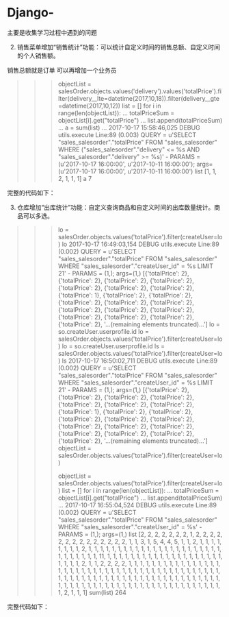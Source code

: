 # Django-
主要是收集学习过程中遇到的问题 


2. 销售菜单增加“销售统计”功能：可以统计自定义时间的销售总额、自定义时间的个人销售额。

销售总额就是订单
可以再增加一个业务员
>>> objectList = salesOrder.objects.values('delivery').values('totalPrice').filter(delivery__lte=datetime(2017,10,18)).filter(delivery__gte=datetime(2017,10,12))
>>> list = []
>>> for i in range(len(objectList)):
...     totalPriceSum = objectList[i].get("totalPrice")
...     list.append(totalPriceSum)
...     a = sum(list)
... 
2017-10-17 15:58:46,025 DEBUG utils.execute Line:89 (0.003) QUERY = u'SELECT "sales_salesorder"."totalPrice" FROM "sales_salesorder" WHERE ("sales_salesorder"."delivery" <= %s AND "sales_salesorder"."delivery" >= %s)' - PARAMS = (u'2017-10-17 16:00:00', u'2017-10-11 16:00:00'); args=(u'2017-10-17 16:00:00', u'2017-10-11 16:00:00')
>>> list
[1, 1, 2, 1, 1, 1]
>>> a
7
>>> 
完整的代码如下：


3. 仓库增加“出库统计”功能：自定义查询商品和自定义时间的出库数量统计。商品可以多选。
>>> lo = salesOrder.objects.values('totalPrice').filter(createUser=lo)
>>> lo
2017-10-17 16:49:03,154 DEBUG utils.execute Line:89 (0.002) QUERY = u'SELECT "sales_salesorder"."totalPrice" FROM "sales_salesorder" WHERE "sales_salesorder"."createUser_id" = %s LIMIT 21' - PARAMS = (1,); args=(1,)
[{'totalPrice': 2}, {'totalPrice': 2}, {'totalPrice': 2}, {'totalPrice': 2}, {'totalPrice': 2}, {'totalPrice': 2}, {'totalPrice': 2}, {'totalPrice': 1}, {'totalPrice': 2}, {'totalPrice': 2}, {'totalPrice': 2}, {'totalPrice': 2}, {'totalPrice': 2}, {'totalPrice': 2}, {'totalPrice': 2}, {'totalPrice': 2}, {'totalPrice': 2}, {'totalPrice': 2}, {'totalPrice': 2}, {'totalPrice': 2}, '...(remaining elements truncated)...']
>>> lo = so.createUser.userprofile.id
>>> lo = salesOrder.objects.values('totalPrice').filter(createUser=lo)
>>> lo = so.createUser.userprofile.id
>>> ls = salesOrder.objects.values('totalPrice').filter(createUser=lo)
>>> ls
2017-10-17 16:50:02,711 DEBUG utils.execute Line:89 (0.002) QUERY = u'SELECT "sales_salesorder"."totalPrice" FROM "sales_salesorder" WHERE "sales_salesorder"."createUser_id" = %s LIMIT 21' - PARAMS = (1,); args=(1,)
[{'totalPrice': 2}, {'totalPrice': 2}, {'totalPrice': 2}, {'totalPrice': 2}, {'totalPrice': 2}, {'totalPrice': 2}, {'totalPrice': 2}, {'totalPrice': 1}, {'totalPrice': 2}, {'totalPrice': 2}, {'totalPrice': 2}, {'totalPrice': 2}, {'totalPrice': 2}, {'totalPrice': 2}, {'totalPrice': 2}, {'totalPrice': 2}, {'totalPrice': 2}, {'totalPrice': 2}, {'totalPrice': 2}, {'totalPrice': 2}, '...(remaining elements truncated)...']
>>> objectList = salesOrder.objects.values('totalPrice').filter(createUser=lo)
>>> 
>>> objectList = salesOrder.objects.values('totalPrice').filter(createUser=lo)
>>> list = []
>>> for i in range(len(objectList)):
...     totalPriceSum = objectList[i].get("totalPrice")
...     list.append(totalPriceSum)
... 
2017-10-17 16:55:04,524 DEBUG utils.execute Line:89 (0.002) QUERY = u'SELECT "sales_salesorder"."totalPrice" FROM "sales_salesorder" WHERE "sales_salesorder"."createUser_id" = %s' - PARAMS = (1,); args=(1,)
>>> list
[2, 2, 2, 2, 2, 2, 2, 1, 2, 2, 2, 2, 2, 2, 2, 2, 2, 2, 2, 2, 2, 2, 1, 1, 3, 1, 5, 4, 4, 5, 1, 1, 2, 1, 1, 1, 1, 1, 1, 1, 1, 2, 1, 1, 1, 1, 1, 1, 1, 1, 1, 1, 1, 1, 1, 1, 1, 1, 1, 1, 1, 1, 1, 1, 1, 1, 1, 1, 1, 1, 1, 1, 11, 1, 1, 1, 1, 1, 1, 1, 1, 1, 1, 1, 1, 1, 1, 1, 1, 1, 1, 1, 1, 1, 1, 1, 1, 2, 1, 1, 2, 2, 2, 2, 1, 1, 1, 1, 1, 1, 1, 1, 1, 1, 1, 1, 1, 1, 1, 1, 1, 1, 1, 1, 1, 1, 1, 1, 1, 1, 1, 1, 1, 1, 1, 1, 1, 1, 1, 1, 1, 1, 1, 1, 1, 1, 1, 1, 1, 1, 1, 1, 1, 1, 1, 1, 1, 1, 1, 1, 1, 1, 1, 1, 1, 1, 1, 1, 1, 1, 1, 1, 1, 1, 1, 1, 1, 1, 1, 1, 1, 1, 1, 1, 1, 1, 1, 1, 1, 1, 1, 1, 1, 1, 1, 1, 1, 1, 1, 1, 1, 1, 1, 1, 1, 2, 1, 1, 1]
>>> sum(list)
264
>>> 

完整代码如下：

